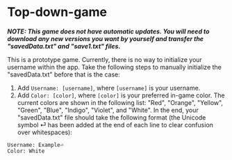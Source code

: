 # Top-down-game

___NOTE: This game does not have automatic updates. You will need to download any new versions you want by yourself and transfer the "savedData.txt" and "save1.txt" files.___  
  
This is a prototype game. Currently, there is no way to initialize your username within the app. Take the following steps to manually initialize the "savedData.txt" before that is the case:
1. Add `Username: [username]`, where `[username]` is your username.
2. Add `Color: [color]`, where `[color]` is your preferred in-game color. The current colors are shown in the following list: "Red", "Orange", "Yellow", "Green", "Blue", "Indigo", "Violet", and "White".
In the end, your "savedData.txt" file should take the following format (the Unicode symbol ⏎ has been added at the end of each line to clear confusion over whitespaces):
```
Username: Example⏎
Color: White
```

